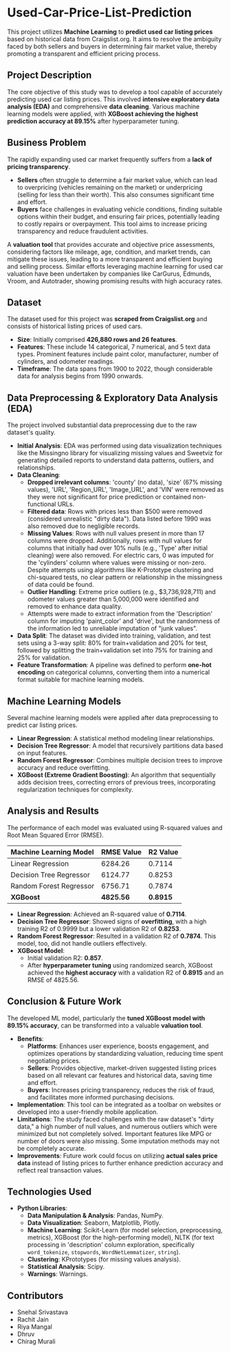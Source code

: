 # Used-Car-Price-List-Prediction

This project utilizes **Machine Learning** to **predict used car listing prices** based on historical data from Craigslist.org. It aims to resolve the ambiguity faced by both sellers and buyers in determining fair market value, thereby promoting a transparent and efficient pricing process.

## Project Description

The core objective of this study was to develop a tool capable of accurately predicting used car listing prices. This involved **intensive exploratory data analysis (EDA)** and comprehensive **data cleaning**. Various machine learning models were applied, with **XGBoost achieving the highest prediction accuracy at 89.15%** after hyperparameter tuning.

## Business Problem

The rapidly expanding used car market frequently suffers from a **lack of pricing transparency**.
*   **Sellers** often struggle to determine a fair market value, which can lead to overpricing (vehicles remaining on the market) or underpricing (selling for less than their worth). This also consumes significant time and effort.
*   **Buyers** face challenges in evaluating vehicle conditions, finding suitable options within their budget, and ensuring fair prices, potentially leading to costly repairs or overpayment. This tool aims to increase pricing transparency and reduce fraudulent activities.

A **valuation tool** that provides accurate and objective price assessments, considering factors like mileage, age, condition, and market trends, can mitigate these issues, leading to a more transparent and efficient buying and selling process. Similar efforts leveraging machine learning for used car valuation have been undertaken by companies like CarGurus, Edmunds, Vroom, and Autotrader, showing promising results with high accuracy rates.

## Dataset

The dataset used for this project was **scraped from Craigslist.org** and consists of historical listing prices of used cars.
*   **Size**: Initially comprised **426,880 rows and 26 features**.
*   **Features**: These include 14 categorical, 7 numerical, and 5 text data types. Prominent features include paint color, manufacturer, number of cylinders, and odometer readings.
*   **Timeframe**: The data spans from 1900 to 2022, though considerable data for analysis begins from 1990 onwards.

## Data Preprocessing & Exploratory Data Analysis (EDA)

The project involved substantial data preprocessing due to the raw dataset's quality.
*   **Initial Analysis**: EDA was performed using data visualization techniques like the Missingno library for visualizing missing values and Sweetviz for generating detailed reports to understand data patterns, outliers, and relationships.
*   **Data Cleaning**:
    *   **Dropped irrelevant columns**: 'county' (no data), 'size' (67% missing values), 'URL', 'Region_URL', 'Image_URL', and 'VIN' were removed as they were not significant for price prediction or contained non-functional URLs.
    *   **Filtered data**: Rows with prices less than $500 were removed (considered unrealistic "dirty data"). Data listed before 1990 was also removed due to negligible records.
    *   **Missing Values**: Rows with null values present in more than 17 columns were dropped. Additionally, rows with null values for columns that initially had over 10% nulls (e.g., 'Type' after initial cleaning) were also removed. For electric cars, 0 was imputed for the 'cylinders' column where values were missing or non-zero. Despite attempts using algorithms like K-Prototype clustering and chi-squared tests, no clear pattern or relationship in the missingness of data could be found.
    *   **Outlier Handling**: Extreme price outliers (e.g., $3,736,928,711) and odometer values greater than 5,000,000 were identified and removed to enhance data quality.
    *   Attempts were made to extract information from the 'Description' column for imputing 'paint_color' and 'drive', but the randomness of the information led to unreliable imputation of "junk values".
*   **Data Split**: The dataset was divided into training, validation, and test sets using a 3-way split: 80% for train+validation and 20% for test, followed by splitting the train+validation set into 75% for training and 25% for validation.
*   **Feature Transformation**: A pipeline was defined to perform **one-hot encoding** on categorical columns, converting them into a numerical format suitable for machine learning models.

## Machine Learning Models

Several machine learning models were applied after data preprocessing to predict car listing prices.
*   **Linear Regression**: A statistical method modeling linear relationships.
*   **Decision Tree Regressor**: A model that recursively partitions data based on input features.
*   **Random Forest Regressor**: Combines multiple decision trees to improve accuracy and reduce overfitting.
*   **XGBoost (Extreme Gradient Boosting)**: An algorithm that sequentially adds decision trees, correcting errors of previous trees, incorporating regularization techniques for complexity.

## Analysis and Results

The performance of each model was evaluated using R-squared values and Root Mean Squared Error (RMSE).

| Machine Learning Model | RMSE Value | R2 Value |
| :--------------------- | :--------- | :------- |
| Linear Regression      | 6284.26    | 0.7114   |
| Decision Tree Regressor| 6124.77    | 0.8253   |
| Random Forest Regressor| 6756.71    | 0.7874   |
| **XGBoost**            | **4825.56** | **0.8915** |

*   **Linear Regression**: Achieved an R-squared value of **0.7114**.
*   **Decision Tree Regressor**: Showed signs of **overfitting**, with a high training R2 of 0.9999 but a lower validation R2 of **0.8253**.
*   **Random Forest Regressor**: Resulted in a validation R2 of **0.7874**. This model, too, did not handle outliers effectively.
*   **XGBoost Model**:
    *   Initial validation R2: **0.857**.
    *   After **hyperparameter tuning** using randomized search, XGBoost achieved the **highest accuracy** with a validation R2 of **0.8915** and an RMSE of 4825.56.

## Conclusion & Future Work

The developed ML model, particularly the **tuned XGBoost model with 89.15% accuracy**, can be transformed into a valuable **valuation tool**.
*   **Benefits**:
    *   **Platforms**: Enhances user experience, boosts engagement, and optimizes operations by standardizing valuation, reducing time spent negotiating prices.
    *   **Sellers**: Provides objective, market-driven suggested listing prices based on all relevant car features and historical data, saving time and effort.
    *   **Buyers**: Increases pricing transparency, reduces the risk of fraud, and facilitates more informed purchasing decisions.
*   **Implementation**: This tool can be integrated as a toolbar on websites or developed into a user-friendly mobile application.
*   **Limitations**: The study faced challenges with the raw dataset's "dirty data," a high number of null values, and numerous outliers which were minimized but not completely solved. Important features like MPG or number of doors were also missing. Some imputation methods may not be completely accurate.
*   **Improvements**: Future work could focus on utilizing **actual sales price data** instead of listing prices to further enhance prediction accuracy and reflect real transaction values.

## Technologies Used

*   **Python Libraries**:
    *   **Data Manipulation & Analysis**: Pandas, NumPy.
    *   **Data Visualization**: Seaborn, Matplotlib, Plotly.
    *   **Machine Learning**: Scikit-Learn (for model selection, preprocessing, metrics), XGBoost (for the high-performing model), NLTK (for text processing in 'description' column exploration, specifically `word_tokenize`, `stopwords`, `WordNetLemmatizer`, `string`).
    *   **Clustering**: KPrototypes (for missing values analysis).
    *   **Statistical Analysis**: Scipy.
    *   **Warnings**: Warnings.

## Contributors

*   Snehal Srivastava
*   Rachit Jain
*   Riya Mangal
*   Dhruv
*   Chirag Murali
